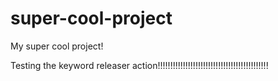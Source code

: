 # super-cool-project
My super cool project!

Testing the keyword releaser action!!!!!!!!!!!!!!!!!!!!!!!!!!!!!!!!!!!!!!!!!!!!


